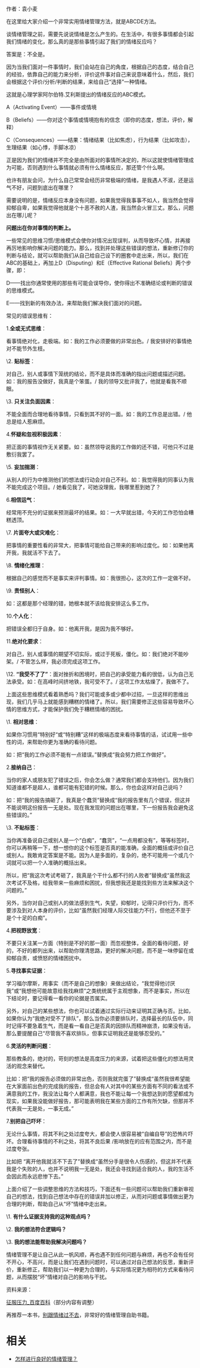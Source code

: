 
作者：袁小麦



在这里给大家介绍一个非常实用情绪管理方法，就是ABCDE方法。



谈情绪管理之前，需要先说说情绪是怎么产生的。在生活中，有很多事情都会引起我们情绪的变化，那么真的是那些事情引起了我们的情绪反应吗？



答案是：不全是。



因为当我们面对一件事情时，我们会站在自己的角度，根据自己的态度，结合自己的经验，依靠自己的能力来分析，评价这件事对自己来说意味着什么，然后，我们会根据这个评价/分析/判断的结果，来给自己“选择”一种情绪。

这就是心理学家阿尔伯特.艾利斯提出的情绪反应的ABC模式。



A（Activating Event）——事件或情境

B（Beliefs）——你对这个事情或情境抱有的信念（即你的态度，想法，评价，解释）

C（Consequences）——结果：情绪结果（比如焦虑），行为结果（比如攻击），生理结果（如心悸，手脚冰凉）



正是因为我们的情绪并不完全是由所面对的事情所决定的，所以这就使情绪管理成为可能，否则遇到什么事情就必须有什么情绪反应，那还管个什么啊。

也许有朋友会问，为什么自己常常会经历非常极端的情绪，是我遇人不淑，还是运气不好，问题到底出在哪里？

需要说明的是，情绪反应本身没有问题，如果我觉得我事事不如人，我当然会觉得抑郁自卑，如果我觉得他就是个十恶不赦的人渣，我当然会火冒三丈。那么，问题出在哪儿呢？



**问题出在你对事情的判断上。**



一些常见的思维习惯/思维模式会使你对情况出现误判，从而导致坏心情，并再接再厉地影响你解决问题的能力。那么，找到并处理这些错误的想法，重新修订你的判断与结论，就可以帮助我们从自己给自己设下的圈套中走出来，所以，我们在ABC的基础上，再加上D（Disputing）和E（Effective Rational Beliefs）两个步骤，即：



D——找出你通常使用的那些有可能会误导你，使你得出不准确结论或判断的错误的思维模式。

E——找到新的有效办法，来帮助我们解决我们面对的问题。



常见的错误思维有：



1.**全或无式思维**：

看事情绝对化，走极端。如：我的工作必须要做的非常出色。/ 我安排好的事情绝对不能节外生枝。

\2. **贴标签**：

对自己，别人或事情下笼统的结论，而不是具体而准确的指出问题或描述问题。如：我的报告没做好，我真是个笨蛋。/ 我的领导又批评我了，他就是看我不顺眼。

\3. **只关注负面因素**：

不能全面而合理地看待事情，只看到其不好的一面。如：我的工作总是出错。/ 他总是给人惹麻烦。

4.**怀疑和忽视积极因素**：

把正面的事情视作无关紧要。如：虽然领导说我的工作做的还不错，可他只不过是敷衍我罢了。

\5. **妄加揣测**：

从别人的行为中推测他们的想法或行动会对自己不利。如：我觉得我的同事认为我不能完成这个项目。/ 她看见我了，可她没理我，我哪里惹到她了？

6.**相信运气**：

经常用不充分的证据来预测最坏的结果。如：一大早就出错，今天的工作恐怕会糟糕透顶。

\7. **片面夸大或灾难化**：

把事情的重要性看的非常大，把事情可能给自己带来的影响过度化。如：如果他离开我，我就活不下去了。

\8. **情绪化推理**：

根据自己的感觉而不是事实来评判事情。如：我很担心，这次的工作一定做不好。

\9. **责怪别人**：

如：这都是那个经理的错，她根本就不该给我安排这么多工作。

10.**个人化**：

把错误全都归于自身。如：他离开我，是因为我不够好。

11.**绝对化要求**：

对自己，别人或事情的期望不切实际，或过于死板，僵化。如：我们绝对不能吵架。/ 不管怎么样，我必须完成这项工作。

\12. **“我受不了了”**：面对挫折和困境时，把自己的承受能力看的很低，认为自己无法承受。如：在高峰时间挤地铁，我可受不了。/ 这项工作太枯燥了，我做不了。



上面这些思维模式看着熟悉吗？我们可能或多或少都中过招，一旦这样的思维出现，我们几乎马上就能感到糟糕的情绪了。所以，我们需要修正这些容易导致坏心情的思维方式，才能保护我们免于糟糕情绪的困扰。



\1. **相对思维**：

如果你习惯用“特别好“或“特别糟”这样的极端态度来看待事情的话，试试用一些中性的词，来帮助你更为准确的看待问题。

如：把“我的工作必须不能有一点错误。”替换成“我会努力把工作做好”。

2.**接纳自己**：

当你的家人或朋友犯了错误之后，你会怎么做？通常我们都会支持他们。因为我们知道谁都不是超人，谁都可能有犯错的时候。那么，你也会这样对自己说吗？

如：把“我的报告搞砸了，我真是个蠢货”替换成“我的报告里有几个错误，但这并不能说明这份报告一无是处。现在我发现的问题出在哪里，下一份报告我会避免这些错误的。”

\3. **不贴标签**：

当你再准备说自己或别人是一个“白痴”，“蠢货”，“一点用都没有”，等等标签时，你可以再稍等一下，想一想你的这个标签是否真的能准确，全面的概括或评价自己或别人。我敢肯定答案是不能。因为人是多面的，复杂的，绝不可能用一个或几个词就可以把一个人准确的概括出来。

所以，把“我这次考试考砸了，我真是个干什么都不行的人败者”替换成“虽然我这次考试不及格，给我带来一些麻烦和困扰，但我想我还是能找到些方法来解决这个问题的。”

另外，当你对自己或别人的做法感到生气，失望，抑郁时，记得只评价行为，而不要涉及到对人本身的评价，比如“虽然我们经理人际交往能力不行，但他还不至于是个十足的白痴”。

4.**把视野放宽**：

不要只关注某一方面（特别是不好的那一面）而忽视整体，全面的看待问题，好的，不好的都列出来，以帮助你理清思路，更好的解决问题，而不是一味停留在或抑郁自责，或愤怒的情绪困扰中。

5.**寻找事实证据**：

学习福尔摩斯，用事实（而不是自己的想象）来做出结论，“我觉得他讨厌我”或“我想他可能故意给我找麻烦”之类统统属于主观想象，而不是事实，所以在下结论时，要记得看一看你的论据是否属实。

另外，对自己的某些想法，你也可以试着通过实际行动来证明其正确与否。比如，如果你认为“我绝对受不了排队”，那么当你必须要排队时，选择最长的队伍中，同时记得不要急着生气，而是看一看自己是否真的因排队而精神崩溃，如果没有话，那么要提醒自己“尽管我不喜欢排队，但事实证明我还是能够忍受的。”

6.**灵活的判断问题**：

那些教条的，绝对的，苛刻的想法是高度压力的来源，试着把这些僵化的想法用灵活的观念来替代。

比如：把“我的报告必须做的非常出色，否则我就完蛋了”替换成“虽然我很希望能在大家面前出色的完成我的报告，但总会有人对其中的某些方面有不同的看法或不满意我的工作，我没法让每个人都满意，我也不能让每一个我想达到的愿望都成为现实，如果我没能做好报告，那可能表明我在某些方面的工作有所欠缺，但那并不代表我一无是处，一事无成。”

7.**别把自己吓坏**：

无论什么事情，将其不利之处过度夸大，都会使人很容易被“自编自导”的恐怖片吓坏。合理看待事情的不利之处，将其不良后果 /影响放在的应有范围之内，而不是过度夸张。

比如把 “离开他我就活不下去了”替换成“虽然分手是很令人伤感的，但这并不代表我是个失败的人，也并不说明我一无是处，我还会寻找到适合我的人，我的生活不会因此而永远悲惨下去。”



上面介绍了一些调整思维的方法和技巧，下面还有一些问题可以帮助我们重新审视自己的想法，找到自己想法中存在的错误并加以修正，从而对问题或事情做出更为合理的判断，帮助自己从“坏”情绪中走出来。



\1. **有什么证据支持我的这种观点吗？**

\2. **我的想法符合逻辑吗？**

\3. **我的想法能帮助我解决问题吗？**



情绪管理不是让自己从此一帆风顺，再也遇不到任何问题与麻烦，再也不会有任何不开心，不高兴，而是让我们在遇到问题时，可以通过对自己想法的反思，重新评价，重新修正，帮助我们以一种更为合理的，与实际情况更为相符的方式来看待问题，从而摆脱“坏”情绪对自己的影响与干扰。



资料来源：

[征服压力_百度百科](https://link.zhihu.com/?target=http%3A//baike.baidu.com/view/7359330.htm)（部分内容有调整）



再推荐一本书，[别跟情绪过不去](https://link.zhihu.com/?target=http%3A//baike.baidu.com/view/1745767.htm)，非常好的情绪管理自助书籍。


# 相关

- [怎样进行良好的情绪管理？](https://www.zhihu.com/question/20789554/answer/46482883)
